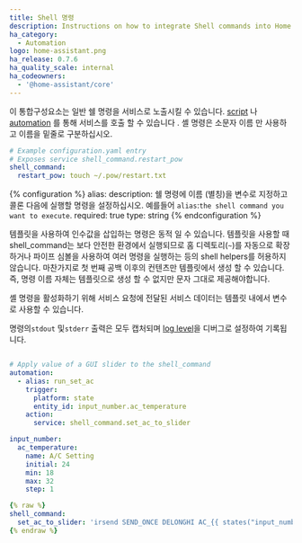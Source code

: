 ```yaml
---
title: Shell 명령
description: Instructions on how to integrate Shell commands into Home Assistant.
ha_category:
  - Automation
logo: home-assistant.png
ha_release: 0.7.6
ha_quality_scale: internal
ha_codeowners:
  - '@home-assistant/core'
---
```


이 통합구성요소는 일반 쉘 명령을 서비스로 노출시킬 수 있습니다. [script] 나 [automation] 를 통해 서비스를 호출 할 수 있습니다 . 셸 명령은 소문자 이름 만 사용하고 이름을 밑줄로 구분하십시오.

[script]: /integrations/script/
[automation]: /getting-started/automation/

```yaml
# Example configuration.yaml entry
# Exposes service shell_command.restart_pow
shell_command:
  restart_pow: touch ~/.pow/restart.txt
```

{% configuration %}
alias:
  description: 쉘 명령에 이름 (별칭)을 변수로 지정하고 콜론 다음에 실행할 명령을 설정하십시오. 예를들어 `alias`:`the shell command you want to execute`.
  required: true
  type: string
{% endconfiguration %}

템플릿을 사용하여 인수값을 삽입하는 명령은 동적 일 수 있습니다. 템플릿을 사용할 때 shell_command는 보다 안전한 환경에서 실행되므로 홈 디렉토리(`~`)를 자동으로 확장하거나 파이프 심볼을 사용하여 여러 명령을 실행하는 등의 shell helpers를 허용하지 않습니다. 마찬가지로 첫 번째 공백 이후의 컨텐츠만 템플릿에서 생성 할 수 있습니다. 즉, 명령 이름 자체는 템플릿으로 생성 할 수 없지만 문자 그대로 제공해야합니다.

셸 명령을 활성화하기 위해 서비스 요청에 전달된 서비스 데이터는 템플릿 내에서 변수로 사용할 수 있습니다.

명령의`stdout` 및`stderr` 출력은 모두 캡처되며 [log level](/integrations/logger/)을 디버그로 설정하여 기록됩니다.

```yaml

# Apply value of a GUI slider to the shell_command
automation:
  - alias: run_set_ac
    trigger:
      platform: state
      entity_id: input_number.ac_temperature
    action:
      service: shell_command.set_ac_to_slider

input_number:
  ac_temperature:
    name: A/C Setting
    initial: 24
    min: 18
    max: 32
    step: 1

{% raw %}
shell_command:
  set_ac_to_slider: 'irsend SEND_ONCE DELONGHI AC_{{ states("input_number.ac_temperature") }}_AUTO'
{% endraw %}
```
